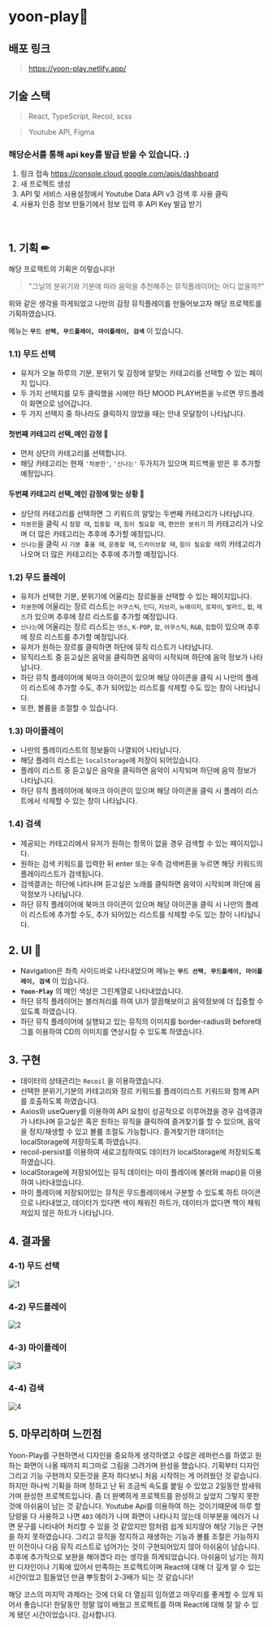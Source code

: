 # yoon-play🎵
## 배포 링크 
> https://yoon-play.netlify.app/

## 기술 스택
> React, TypeScript, Recoil, scss

> Youtube API, Figma

### 해당순서를 통해 api key를 발급 받을 수 있습니다.  :)
1) 링크 접속
https://console.cloud.google.com/apis/dashboard
2) 새 프로젝트 생성
3) API 및 서비스 사용설정에서 Youtube Data API v3 검색 후 사용 클릭
4) 사용자 인증 정보 만들기에서 정보 입력 후 API Key 발급 받기


<br/>

## 1. 기획 ✏
해당 프로젝트의 기획은 이렇습니다! <br/>
> "그날의 분위기와 기분에 따라 음악을 추천해주는 뮤직플레이어는 어디 없을까?"

위와 같은 생각을 하게되었고 나만의 감정 뮤직플레이를 만들어보고자 해당 프로젝트를 기획하였습니다.

메뉴는 **``무드 선택, 무드플레이, 마이플레이, 검색``** 이 있습니다.

### 1.1) 무드 선택
- 유저가 오늘 하루의 기분, 분위기 및 감정에 알맞는 카테고리를 선택할 수 있는 페이지 입니다.
- 두 가지 선택지를 모두 클릭했을 시에만 하단 MOOD PLAY버튼을 누르면 무드플레이 화면으로 넘어갑니다.
- 두 가지 선택지 중 하나라도 클릭하지 않았을 때는 안내 모달창이 나타납니다. 

#### 첫번째 카테고리 선택_메인 감정 🙂
- 먼저 상단의 카테고리를 선택합니다.
- 해당 카테고리는 현재 ``'차분한'``, ``'신나는'`` 두가지가 있으며 피드백을 받은 후 추가할 예정입니다.

#### 두번째 카테고리 선택_메인 감정에 맞는 상황 🙂
- 상단의 카테고리를 선택하면 그 키워드의 알맞는 두번째 카테고리가 나타납니다.
- ``차분한``을 클릭 시 ``잠잘 때``, ``집중할 때``, ``힘이 필요할 때``, ``편안한 분위기`` 의 카테고리가 나오며 더 많은 카테고리는 추후에 추가할 예정입니다.
- ``신나는``을 클릭 시 ``기분 좋을 때``, ``운동할 때``, ``드라이브할 때``, ``힘이 필요할 때``의 카테고리가 나오며 더 많은 카테고리는 추후에 추가할 예정입니다.

### 1.2) 무드 플레이
- 유저가 선택한 기분, 분위기에 어울리는 장르들을 선택할 수 있는 페이지입니다.
- ``차분한``에 어울리는 장르 리스트는 ``어쿠스틱``, ``인디``, ``지브리``,  ``뉴에이지``, ``로파이``, ``발라드``, ``팝``, ``재즈``가 있으며 추후에 장르 리스트를 추가할 예정입니다.
- ``신나는``에 어울리는 장르 리스트는 ``댄스``, ``K-POP``, ``팝``, ``어쿠스틱``, ``R&B``, ``힙합``이 있으며 추후에 장르 리스트를 추가할 예정입니다.
- 유저가 원하는 장르를 클릭하면 하단에 뮤직 리스트가 나타납니다.
- 뮤직리스트 중 듣고싶은 음악을 클릭하면 음악이 시작되며 하단에 음악 정보가 나타납니다.
- 하단 뮤직 플레이어에 북마크 아이콘이 있으며 해당 아이콘을 클릭 시 나만의 플레이 리스트에 추가할 수도, 추가 되어있는 리스트를 삭제할 수도 있는 창이 나타납니다.
- 또한, 볼륨을 조절할 수 있습니다.

### 1.3) 마이플레이
- 나만의 플레이리스트의 정보들이 나열되어 나타납니다.
- 해당 플레이 리스트는 ``localStorage``에 저장이 되어있습니다.
- 플레이 리스트 중 듣고싶은 음악을 클릭하면 음악이 시작되며 하단에 음악 정보가 나타납니다.
- 하단 뮤직 플레이어에 북마크 아이콘이 있으며 해당 아이콘을 클릭 시 플레이 리스트에서 삭제할 수 있는 창이 나타납니다.

### 1.4) 검색
- 제공되는 카테고리에서 유저가 원하는 항목이 없을 경우 검색할 수 있는 페이지입니다.
- 원하는 검색 키워드를 입력한 뒤 enter 또는 우측 검색버튼을 누르면 해당 키워드의 플레이리스트가 검색됩니다.
- 검색결과는 하단에 나타나며 듣고싶은 노래를 클릭하면 음악이 시작되며 하단에 음악정보가 나타납니다.
- 하단 뮤직 플레이어에 북마크 아이콘이 있으며 해당 아이콘을 클릭 시 나만의 플레이 리스트에 추가할 수도, 추가 되어있는 리스트를 삭제할 수도 있는 창이 나타납니다.

## 2. UI 🎨
- Navigation은 좌측 사이드바로 나타내었으며 메뉴는 **``무드 선택, 무드플레이, 마이플레이, 검색``** 이 있습니다.
- **``Yoon-Play``** 의 메인 색상은 그린계열로 나타내었습니다.
- 하단 뮤직 플레이어는 블러처리를 하여 UI가 깔끔해보이고 음악정보에 더 집중할 수 있도록 하였습니다.
- 하단 뮤직 플레이어에 실행되고 있는 뮤직의 이미지를 border-radius와 before태그를 이용하여 CD의 이미지를 연상시킬 수 있도록 하였습니다.

## 3. 구현 
- 데이터의 상태관리는 ``Recoil`` 을 이용하였습니다.
- 선택한 분위기,기분의 카테고리와 장르 키워드를 플레이리스트 키워드와 함께 API를 호출하도록 하였습니다.
- Axios와 useQuery를 이용하여 API 요청이 성공적으로 이루어졌을 경우 검색결과가 나타나며 듣고싶은 혹은 원하는 뮤직을 클릭하여 즐겨찾기를 할 수 있으며, 음악을 정지/재생할 수 있고 볼륨 조절도 가능합니다. 즐겨찾기한 데이터는 localStorage에 저장하도록 하였습니다.
- recoil-persist를 이용하여 새로고침하여도 데이터가 localStorage에 저장되도록 하였습니다.
- localStorage에 저장되어있는 뮤직 데이터는 마이 플레이에 불러와 map()을 이용하여 나타내었습니다.
- 마이 플레이에 저장되어있는 뮤직은 무드플레이에서 구분할 수 있도록 하트 아이콘으로 나타내었고, 데이터가 있다면 색이 채워진 하트가, 데이터가 없다면 책이 채워져있지 않은 하트가 나타납니다.

## 4. 결과물
### 4-1) 무드 선택
![1](https://user-images.githubusercontent.com/65527334/173240724-e6d5dad6-d096-49a0-aa2a-87991420b909.gif)

### 4-2) 무드플레이
![2](https://user-images.githubusercontent.com/65527334/173241085-21910a5e-e279-40e5-8044-a50a49d4ceb6.gif)

### 4-3) 마이플레이
![3](https://user-images.githubusercontent.com/65527334/173241170-1860215b-20ce-477b-902d-a176d14e39a0.gif)

### 4-4) 검색
![4](https://user-images.githubusercontent.com/65527334/173241439-c923fe80-592d-4bbf-93bc-b45acd5fe115.gif)


## 5. 마무리하며 느낀점
Yoon-Play를 구현하면서 디자인을 중요하게 생각하였고 수많은 레퍼런스를 하였고 원하는 화면이 나올 때까지 피그마로 그림을 그려가며 완성을 했습니다. 기획부터 디자인 그리고 기능 구현까지 모든것을 혼자 하다보니 처음 시작하는 게 어려웠던 것 같습니다. 하지만 하나씩 기획을 하며 정하고 난 뒤 조금씩 속도를 붙일 수 있었고 2일동안 밤새워가며 완성한 프로젝트입니다. 좀 더 완벽하게 프로젝트를 완성하고 싶었지 그렇지 못한 것에 아쉬움이 남는 것 같습니다. Youtube Api를 이용하여 하는 것이기때문에 하루 할당량을 다 사용하고 나면 ``403`` 에러가 나며 화면이 나타나지 않는데 이부분을 에러가 나면 문구를 나타내어 처리할 수 있을 것 같았지만 맘처럼 쉽게 되지않아 해당 기능은 구현을 하지 못하였습니다. 그리고 뮤직을 정지하고 재생하는 기능과 볼륨 조절은 가능하지만 이전이나 다음 뮤직 리스트로 넘어가는 것이 구현되어있지 않아 아쉬움이 남습니다. 추후에 추가적으로 보완을 해야겠다 라는 생각을 하게되었습니다.
아쉬움이 남기는 하지만 디자인이나 기획에 있어서 만족하는 프로젝트이며 React에 대해 더 깊게 알 수 있는 시간이었고 힘들었던 만큼 뿌듯함이 2-3배가 되는 것 같습니다!

해당 코스의 마지막 과제라는 것에 더욱 더 열심히 임하였고 마무리를 좋게할 수 있게 되어서 좋습니다! 한달동안 정말 많이 배웠고 프로젝트를 하며 React에 대해 잘 알 수 있게 됐던 시간이었습니다. 감사합니다.


